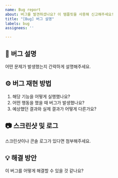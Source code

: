 ```yaml
---
name: Bug report
about: 버그를 발견하셨나요? 이 템플릿을 사용해 신고해주세요!
title: "[Bug] 버그 설명"
labels: bug
assignees: ''

---
```


## 🐞 버그 설명
어떤 문제가 발생했는지 간략하게 설명해주세요.

## ⚙️ 버그 재현 방법
1. 해당 기능을 어떻게 실행했나요?
2. 어떤 행동을 했을 때 버그가 발생했나요?
3. 예상했던 결과와 실제 결과가 어떻게 다른가요?

## 📷 스크린샷 및 로그
스크린샷이나 콘솔 로그가 있다면 첨부해주세요.

## 💡 해결 방안
이 버그를 어떻게 해결할 수 있을 것 같나요?
